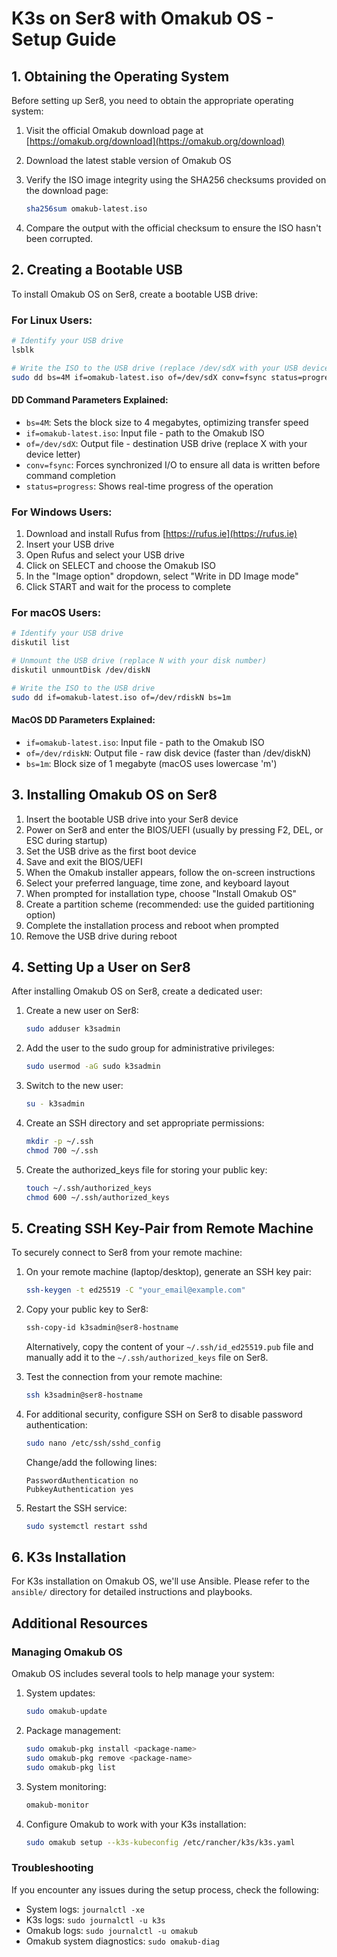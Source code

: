 # K3s on Ser8 with Omakub OS - Setup Guide

## 1. Obtaining the Operating System

Before setting up Ser8, you need to obtain the appropriate operating system:

1. Visit the official Omakub download page at [https://omakub.org/download](https://omakub.org/download)

2. Download the latest stable version of Omakub OS

3. Verify the ISO image integrity using the SHA256 checksums provided on the download page:
   ```bash
   sha256sum omakub-latest.iso
   ```

4. Compare the output with the official checksum to ensure the ISO hasn't been corrupted.

## 2. Creating a Bootable USB

To install Omakub OS on Ser8, create a bootable USB drive:

### For Linux Users:
```bash
# Identify your USB drive
lsblk

# Write the ISO to the USB drive (replace /dev/sdX with your USB device)
sudo dd bs=4M if=omakub-latest.iso of=/dev/sdX conv=fsync status=progress
```

#### DD Command Parameters Explained:
- `bs=4M`: Sets the block size to 4 megabytes, optimizing transfer speed
- `if=omakub-latest.iso`: Input file - path to the Omakub ISO
- `of=/dev/sdX`: Output file - destination USB drive (replace X with your device letter)
- `conv=fsync`: Forces synchronized I/O to ensure all data is written before command completion
- `status=progress`: Shows real-time progress of the operation

### For Windows Users:
1. Download and install Rufus from [https://rufus.ie](https://rufus.ie)
2. Insert your USB drive
3. Open Rufus and select your USB drive
4. Click on SELECT and choose the Omakub ISO
5. In the "Image option" dropdown, select "Write in DD Image mode"
6. Click START and wait for the process to complete

### For macOS Users:
```bash
# Identify your USB drive
diskutil list

# Unmount the USB drive (replace N with your disk number)
diskutil unmountDisk /dev/diskN

# Write the ISO to the USB drive
sudo dd if=omakub-latest.iso of=/dev/rdiskN bs=1m
```

#### MacOS DD Parameters Explained:
- `if=omakub-latest.iso`: Input file - path to the Omakub ISO
- `of=/dev/rdiskN`: Output file - raw disk device (faster than /dev/diskN)
- `bs=1m`: Block size of 1 megabyte (macOS uses lowercase 'm')

## 3. Installing Omakub OS on Ser8

1. Insert the bootable USB drive into your Ser8 device
2. Power on Ser8 and enter the BIOS/UEFI (usually by pressing F2, DEL, or ESC during startup)
3. Set the USB drive as the first boot device
4. Save and exit the BIOS/UEFI
5. When the Omakub installer appears, follow the on-screen instructions
6. Select your preferred language, time zone, and keyboard layout
7. When prompted for installation type, choose "Install Omakub OS"
8. Create a partition scheme (recommended: use the guided partitioning option)
9. Complete the installation process and reboot when prompted
10. Remove the USB drive during reboot

## 4. Setting Up a User on Ser8

After installing Omakub OS on Ser8, create a dedicated user:

1. Create a new user on Ser8:
   ```bash
   sudo adduser k3sadmin
   ```

2. Add the user to the sudo group for administrative privileges:
   ```bash
   sudo usermod -aG sudo k3sadmin
   ```

3. Switch to the new user:
   ```bash
   su - k3sadmin
   ```

4. Create an SSH directory and set appropriate permissions:
   ```bash
   mkdir -p ~/.ssh
   chmod 700 ~/.ssh
   ```

5. Create the authorized_keys file for storing your public key:
   ```bash
   touch ~/.ssh/authorized_keys
   chmod 600 ~/.ssh/authorized_keys
   ```

## 5. Creating SSH Key-Pair from Remote Machine

To securely connect to Ser8 from your remote machine:

1. On your remote machine (laptop/desktop), generate an SSH key pair:
   ```bash
   ssh-keygen -t ed25519 -C "your_email@example.com"
   ```

2. Copy your public key to Ser8:
   ```bash
   ssh-copy-id k3sadmin@ser8-hostname
   ```
   Alternatively, copy the content of your `~/.ssh/id_ed25519.pub` file and manually add it to the `~/.ssh/authorized_keys` file on Ser8.

3. Test the connection from your remote machine:
   ```bash
   ssh k3sadmin@ser8-hostname
   ```

4. For additional security, configure SSH on Ser8 to disable password authentication:
   ```bash
   sudo nano /etc/ssh/sshd_config
   ```
   
   Change/add the following lines:
   ```
   PasswordAuthentication no
   PubkeyAuthentication yes
   ```

5. Restart the SSH service:
   ```bash
   sudo systemctl restart sshd
   ```

## 6. K3s Installation

For K3s installation on Omakub OS, we'll use Ansible. Please refer to the `ansible/` directory for detailed instructions and playbooks.

## Additional Resources

### Managing Omakub OS

Omakub OS includes several tools to help manage your system:

1. System updates:
   ```bash
   sudo omakub-update
   ```

2. Package management:
   ```bash
   sudo omakub-pkg install <package-name>
   sudo omakub-pkg remove <package-name>
   sudo omakub-pkg list
   ```

3. System monitoring:
   ```bash
   omakub-monitor
   ```

4. Configure Omakub to work with your K3s installation:
   ```bash
   sudo omakub setup --k3s-kubeconfig /etc/rancher/k3s/k3s.yaml
   ```

### Troubleshooting

If you encounter any issues during the setup process, check the following:
- System logs: `journalctl -xe`
- K3s logs: `sudo journalctl -u k3s`
- Omakub logs: `sudo journalctl -u omakub`
- Omakub system diagnostics: `sudo omakub-diag`
